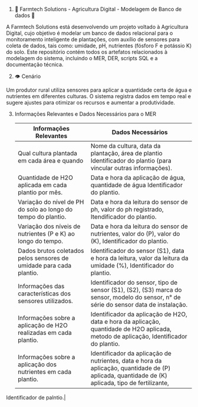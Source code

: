 1. 🌱 Farmtech Solutions - Agricultura Digital - Modelagem de Banco de dados 🤖

A Farmtech Solutions está desenvolvendo um projeto voltado à Agricultura Digital, cujo objetivo é modelar um banco de dados relacional para o
monitoramento inteligente de plantações, com auxílio de sensores para coleta de dados, tais como: umidade, pH, nutrientes (fósforo F e potássio K) do solo.
Este repositório contém todos os artefatos relacionados à modelagem do sistema, incluindo o MER, DER, scripts SQL e a documentação técnica.

2. 👁️ Cenário

Um produtor rural utiliza sensores para aplicar a quantidade certa de água e nutrientes em diferentes culturas. 
O sistema registra dados em tempo real e sugere ajustes para otimizar os recursos e aumentar a produtividade.

3. Informações Relevantes e Dados Necessários para o MER
   
   |              Informações Relevantes                                                                            |                                            Dados Necessários                                                    |
   |----------------------------------------------------------------------------------------------------------------|-----------------------------------------------------------------------------------------------------------------|
   | Qual cultura plantada em cada área e quando                                                                    | Nome da cultura, data da plantação, área de plantio Identificador do plantio (para vincular outras informações).|
   | Quantidade de H2O aplicada em cada plantio por mês.                                                            | Data e hora da aplicação de água, quantidade de água Identificador do plantio.|
   | Variação do nível de PH do solo ao longo do tempo do plantio.                                                  | Data e hora da leitura do sensor de ph, valor do ph registrado, Itendificador do plantio.|         
   | Variação dos níveis de nutrientes (P e K) ao longo do tempo.                                                   | Data e hora da leitura do sensor de nutrientes, valor do (P), valor do (K), Identificador do plantio.|                                                    
   | Dados brutos coletados pelos sensores de umidade para cada plantio.                                            | Identificador do sensor (S1), data e hora da leitura, valor da leitura da umidade (%), Identificador do plantio.|                                            | Dados brutos coletados pelos sensores de ph para cada plantio.                                                 | Identificador do sensor (S2), data e hora da leitura, valor da leitura, Identificador do plantio.|                                                           | Dados brutos coletados pelos sensores de nutrientes (NPK) para cada plantio. OBS: P = Fósforo / K = Potássio.  | Identificador do sensor (S3), data e hora da leitura, valor da leitura do potássio, valor da leitura do fósforo, Identificador do plantio.|                  | Informações sobre diferentes culturas plantadas (características gerais).                                      | Nome da cultura, descrição da cultura, requisitos de umidade ideais, requisitos de ph ideais, requisitos de nutrientes (P e K) ideais.|
   | Informações das características dos sensores utilizados.                                                       | Identificador do sensor, tipo de sensor (S1), (S2), (S3) marca do sensor, modelo do sensor, n° de série do sensor data de instalação.|     
   | Informações sobre a aplicação de H2O realizadas em cada plantio.                                               | Identificador da aplicação de H2O, data e hora da aplicação, quantidade de H2O aplicada, metodo de aplicação, Identificador do plantio.|    
   | Informações sobre a aplicação dos nutrientes em cada plantio.                                                  | Identificador da aplicação de nutrientes, data e hora da aplicação, quantidade de (P) aplicada, quantidade de (K) aplicada, tipo de fertilizante, 
  Identificador de palntio.|     
  
